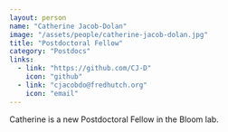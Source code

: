 ```yaml
---
layout: person
name: "Catherine Jacob-Dolan"
image: "/assets/people/catherine-jacob-dolan.jpg"
title: "Postdoctoral Fellow"
category: "Postdocs"
links:
  - link: "https://github.com/CJ-D"
    icon: "github"
  - link: "cjacobdo@fredhutch.org"
    icon: "email"
---
```


Catherine is a new Postdoctoral Fellow in the Bloom lab.